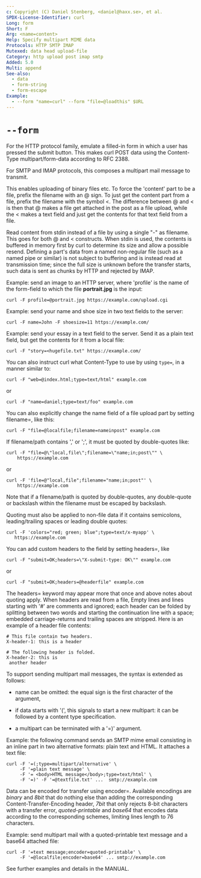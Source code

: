 ```yaml
---
c: Copyright (C) Daniel Stenberg, <daniel@haxx.se>, et al.
SPDX-License-Identifier: curl
Long: form
Short: F
Arg: <name=content>
Help: Specify multipart MIME data
Protocols: HTTP SMTP IMAP
Mutexed: data head upload-file
Category: http upload post imap smtp
Added: 5.0
Multi: append
See-also:
  - data
  - form-string
  - form-escape
Example:
  - --form "name=curl" --form "file=@loadthis" $URL
---
```


# `--form`

For the HTTP protocol family, emulate a filled-in form in which a user has
pressed the submit button. This makes curl POST data using the Content-Type
multipart/form-data according to RFC 2388.

For SMTP and IMAP protocols, this composes a multipart mail message to
transmit.

This enables uploading of binary files etc. To force the 'content' part to be
a file, prefix the filename with an @ sign. To just get the content part from
a file, prefix the filename with the symbol \<. The difference between @ and
\< is then that @ makes a file get attached in the post as a file upload,
while the \< makes a text field and just get the contents for that text field
from a file.

Read content from stdin instead of a file by using a single "-" as filename.
This goes for both @ and \< constructs. When stdin is used, the contents is
buffered in memory first by curl to determine its size and allow a possible
resend. Defining a part's data from a named non-regular file (such as a named
pipe or similar) is not subject to buffering and is instead read at
transmission time; since the full size is unknown before the transfer starts,
such data is sent as chunks by HTTP and rejected by IMAP.

Example: send an image to an HTTP server, where 'profile' is the name of the
form-field to which the file **portrait.jpg** is the input:

    curl -F profile=@portrait.jpg https://example.com/upload.cgi

Example: send your name and shoe size in two text fields to the server:

    curl -F name=John -F shoesize=11 https://example.com/

Example: send your essay in a text field to the server. Send it as a plain
text field, but get the contents for it from a local file:

    curl -F "story=<hugefile.txt" https://example.com/

You can also instruct curl what Content-Type to use by using `type=`, in a
manner similar to:

    curl -F "web=@index.html;type=text/html" example.com

or

    curl -F "name=daniel;type=text/foo" example.com

You can also explicitly change the name field of a file upload part by setting
filename=, like this:

    curl -F "file=@localfile;filename=nameinpost" example.com

If filename/path contains ',' or ';', it must be quoted by double-quotes like:

    curl -F "file=@\"local,file\";filename=\"name;in;post\"" \
        https://example.com

or

    curl -F 'file=@"local,file";filename="name;in;post"' \
        https://example.com

Note that if a filename/path is quoted by double-quotes, any double-quote
or backslash within the filename must be escaped by backslash.

Quoting must also be applied to non-file data if it contains semicolons,
leading/trailing spaces or leading double quotes:

    curl -F 'colors="red; green; blue";type=text/x-myapp' \
       https://example.com

You can add custom headers to the field by setting headers=, like

    curl -F "submit=OK;headers=\"X-submit-type: OK\"" example.com

or

    curl -F "submit=OK;headers=@headerfile" example.com

The headers= keyword may appear more that once and above notes about quoting
apply. When headers are read from a file, Empty lines and lines starting
with '#' are comments and ignored; each header can be folded by splitting
between two words and starting the continuation line with a space; embedded
carriage-returns and trailing spaces are stripped.
Here is an example of a header file contents:

    # This file contain two headers.
    X-header-1: this is a header

    # The following header is folded.
    X-header-2: this is
     another header

To support sending multipart mail messages, the syntax is extended as follows:

- name can be omitted: the equal sign is the first character of the argument,

- if data starts with '(', this signals to start a new multipart: it can be
followed by a content type specification.

- a multipart can be terminated with a '=)' argument.

Example: the following command sends an SMTP mime email consisting in an
inline part in two alternative formats: plain text and HTML. It attaches a
text file:

    curl -F '=(;type=multipart/alternative' \
         -F '=plain text message' \
         -F '= <body>HTML message</body>;type=text/html' \
         -F '=)' -F '=@textfile.txt' ...  smtp://example.com

Data can be encoded for transfer using encoder=. Available encodings are
*binary* and *8bit* that do nothing else than adding the corresponding
Content-Transfer-Encoding header, *7bit* that only rejects 8-bit characters
with a transfer error, *quoted-printable* and *base64* that encodes data
according to the corresponding schemes, limiting lines length to 76
characters.

Example: send multipart mail with a quoted-printable text message and a
base64 attached file:

    curl -F '=text message;encoder=quoted-printable' \
         -F '=@localfile;encoder=base64' ... smtp://example.com

See further examples and details in the MANUAL.
